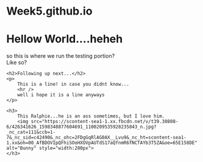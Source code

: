 # Week5.github.io
<!DOCTYPE html>
<html>
<body>
    <h1> Hellow World....heheh</h1>
    <p>
        so this is where we run the testing portion?
        <br />
        Like so?
    </p>

    <h2>Following up next...</h2>
    <p>
        This is a line! in case you didnt know...
        <hr />
        well i hope it is a line anyways
    </p>

    <h3>
        This Ralphie...he is an ass sometimes, but I love him.
        <img src="https://scontent-sea1-1.xx.fbcdn.net/v/t39.30808-6/426341626_1598348877604691_1100209535928235843_n.jpg?_nc_cat=111&ccb=1-7&_nc_sid=c42490&_nc_ohc=2FDgGqRlAG0AX__Lvu9&_nc_ht=scontent-sea1-1.xx&oh=00_AfBDOVIpQFhiSOoHXOVpAUTdS17aQfnmR6fNCTAYb3T5ZA&oe=65E158DE" alt="Bunny" style="width:280px">
    </h3>

</body>
</html>

